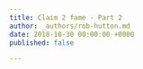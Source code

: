 ```yaml
---
title: Claim 2 fame - Part 2
author: _authors/rob-hutton.md
date: 2018-10-30 00:00:00 +0000
published: false

---
```

